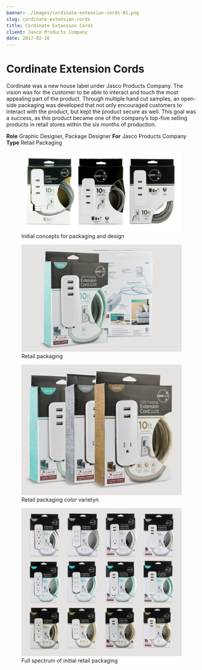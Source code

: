 ```yaml
---
banner: ./images/cordinate-extension-cords-01.png
slug: cordinate-extension-cords
title: Cordinate Extension Cords
client: Jasco Products Company
date: 2017-02-16
---
```


# Cordinate Extension Cords

Cordinate was a new house label under Jasco Products Company. The vision was for the customer to be able to interact and touch the most appealing part of the product. Through multiple hand cut samples, an open-side packaging was developed that not only encouraged customers to interact with the product, but kept the product secure as well. This goal was a success, as this product became one of the company’s top-five selling products in retail stores within the six months of production.

**Role** Graphic Designer, Package Designer
**For** Jasco Products Company
**Type** Retail Packaging

<figure>
	<img src="./images/cordinate-extension-cords-01.png" alt="Initial concepts for packaging and design" />
	<figcaption>Initial concepts for packaging and design</figcaption>
</figure>

<figure>
	<img src="./images/cordinate-extension-cords-02.png" alt="Retail packaging" />
	<figcaption>Retail packaging</figcaption>
</figure>

<figure>
	<img src="./images/cordinate-extension-cords-03.png" alt="Retail packaging color varietyn" />
	<figcaption>Retail packaging color varietyn</figcaption>
</figure>

<figure>
	<img src="./images/cordinate-extension-cords-04.png" alt="Full spectrum of initial retail packaging" />
	<figcaption>Full spectrum of initial retail packaging</figcaption>
</figure>
